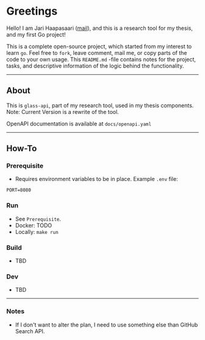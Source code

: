 # Greetings

Hello! I am Jari Haapasaari ([mail](mailto:haapjari@gmail.com)), and this is a research tool for my thesis, and my first Go project! 

This is a complete open-source project, which started from my interest to learn `go`. Feel free to `fork`, leave comment, mail me, or copy parts of the code to your own usage. This `README.md` -file contains notes for the project, tasks, and descriptive information of the logic behind the functionality.

---

## About

This is `glass-api`, part of my research tool, used in my thesis components. Note: Current Version is a rewrite of the tool.

OpenAPI documentation is available at `docs/openapi.yaml`

---

## How-To

### Prerequisite

- Requires environment variables to be in place. Example `.env` file:

```
PORT=8080
```

### Run

- See `Prerequisite`.
- Docker: TODO
- Locally: `make run`

### Build

- TBD

### Dev

- TBD

---

### Notes

- If I don't want to alter the plan, I need to use something else than GitHub Search API.